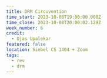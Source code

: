 ```yaml
---
title: DRM Circuvention
time_start: 2023-10-08T19:00:00.000Z
time_close: 2023-10-08T20:00:02.129Z
week_number: 6
credit:
  - Ojas Upalekar
featured: false
location: Siebel CS 1404 + Zoom
tags:
  - rev
  - drm
---
```

